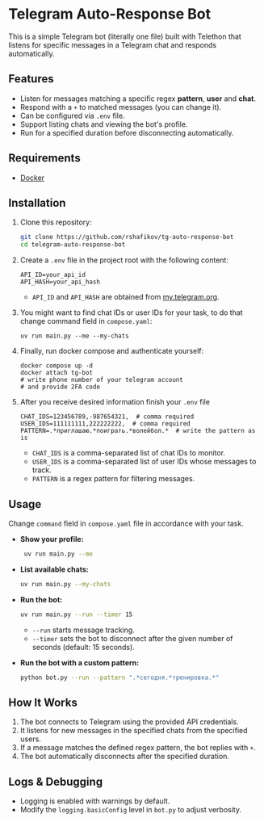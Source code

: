 # Telegram Auto-Response Bot

This is a simple Telegram bot (literally one file)
built with Telethon that listens for specific messages in a Telegram chat
and responds automatically.

## Features
- Listen for messages matching a specific regex **pattern**, **user** and **chat**.
- Respond with a `+` to matched messages (you can change it).
- Can be configured via `.env` file.
- Support listing chats and viewing the bot's profile.
- Run for a specified duration before disconnecting automatically.

## Requirements
- [Docker](https://www.docker.com/get-started/)

## Installation

1. Clone this repository:
   ```sh
   git clone https://github.com/rshafikov/tg-auto-response-bot
   cd telegram-auto-response-bot
   ```

2. Create a `.env` file in the project root with the following content:
   ```
   API_ID=your_api_id
   API_HASH=your_api_hash
   ```
   - `API_ID` and `API_HASH` are obtained from [my.telegram.org](https://my.telegram.org/).

3. You might want to find chat IDs or user IDs for your task, to do that change command field in `compose.yaml`:
    ```shell
    uv run main.py --me --my-chats
    ```
4. Finally, run docker compose and authenticate yourself:
    ```shell
    docker compose up -d
    docker attach tg-bot
    # write phone number of your telegram account
    # and provide 2FA code
    ```

5. After you receive desired information finish your `.env` file
    ```
    CHAT_IDS=123456789,-987654321,  # comma required
    USER_IDS=111111111,222222222,  # comma required
    PATTERN=.*приглашаю.*поиграть.*волейбол.*  # write the pattern as is 
    ```
   - `CHAT_IDS` is a comma-separated list of chat IDs to monitor.
   - `USER_IDS` is a comma-separated list of user IDs whose messages to track.
   - `PATTERN` is a regex pattern for filtering messages.

## Usage

Change `command` field in `compose.yaml` file in accordance with your task.

- **Show your profile:**
  ```sh
   uv run main.py --me
  ```

- **List available chats:**
  ```sh
  uv run main.py --my-chats
  ```

- **Run the bot:**
  ```sh
  uv run main.py --run --timer 15
  ```
  - `--run` starts message tracking.
  - `--timer` sets the bot to disconnect after the given number of seconds (default: 15 seconds).
  
- **Run the bot with a custom pattern:**
  ```sh
  python bot.py --run --pattern ".*сегодня.*тренировка.*"
  ```

## How It Works
1. The bot connects to Telegram using the provided API credentials.
2. It listens for new messages in the specified chats from the specified users.
3. If a message matches the defined regex pattern, the bot replies with `+`.
4. The bot automatically disconnects after the specified duration.

## Logs & Debugging
- Logging is enabled with warnings by default.
- Modify the `logging.basicConfig` level in `bot.py` to adjust verbosity.
